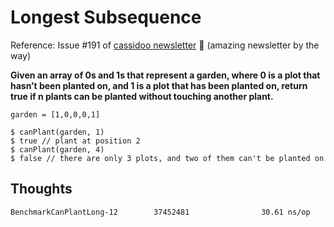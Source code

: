 # Longest Subsequence

Reference: Issue #191 of [cassidoo newsletter](https://buttondown.email/cassidoo/archive/can-words-describe-the-fragrance-of-the-very/) 🎉 (amazing newsletter by the way)

**Given an array of 0s and 1s that represent a garden, where 0 is a plot that hasn’t been planted on, and 1 is a plot that has been planted on, return true if n plants can be planted without touching another plant.**

```console
garden = [1,0,0,0,1]

$ canPlant(garden, 1)
$ true // plant at position 2
$ canPlant(garden, 4)
$ false // there are only 3 plots, and two of them can't be planted on
```

## Thoughts



```console
BenchmarkCanPlantLong-12        37452481                30.61 ns/op
```
